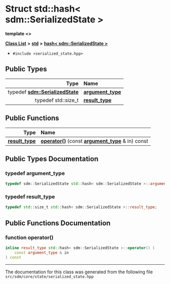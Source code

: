 
# Struct std::hash&lt; sdm::SerializedState &gt;

<link rel="stylesheet" href="https://cdnjs.cloudflare.com/ajax/libs/KaTeX/0.5.1/katex.min.css">
<link rel="stylesheet" href="https://cdn.jsdelivr.net/github-markdown-css/2.2.1/github-markdown.css"/>


**template &lt;&gt;**


[**Class List**](annotated.md) **>** [**std**](namespacestd.md) **>** [**hash&lt; sdm::SerializedState &gt;**](structstd_1_1hash_3_01sdm_1_1SerializedState_01_4.md)





* `#include <serialized_state.hpp>`











## Public Types

| Type | Name |
| ---: | :--- |
| typedef [**sdm::SerializedState**](classsdm_1_1SerializedState.md) | [**argument\_type**](structstd_1_1hash_3_01sdm_1_1SerializedState_01_4.md#typedef-argument-type)  <br> |
| typedef std::size\_t | [**result\_type**](structstd_1_1hash_3_01sdm_1_1SerializedState_01_4.md#typedef-result-type)  <br> |




## Public Functions

| Type | Name |
| ---: | :--- |
|  [**result\_type**](structstd_1_1hash_3_01sdm_1_1SerializedState_01_4.md#typedef-result-type) | [**operator()**](structstd_1_1hash_3_01sdm_1_1SerializedState_01_4.md#function-operator()) (const [**argument\_type**](structstd_1_1hash_3_01sdm_1_1SerializedState_01_4.md#typedef-argument-type) & in) const<br> |








## Public Types Documentation


### typedef argument\_type 


```cpp
typedef sdm::SerializedState std::hash< sdm::SerializedState >::argument_type;
```



### typedef result\_type 


```cpp
typedef std::size_t std::hash< sdm::SerializedState >::result_type;
```


## Public Functions Documentation


### function operator() 


```cpp
inline result_type std::hash< sdm::SerializedState >::operator() (
    const argument_type & in
) const
```



------------------------------
The documentation for this class was generated from the following file `src/sdm/core/state/serialized_state.hpp`
